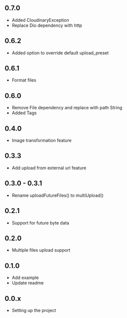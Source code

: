 ## 0.7.0
- Added CloudinaryException
- Replace Dio dependency with http

## 0.6.2
- Added option to override default upload_preset 

## 0.6.1
- Format files

## 0.6.0
- Remove File dependency and replace with path String
- Added Tags

## 0.4.0
- Image transformation feature

## 0.3.3
- Add upload from external url feature

## 0.3.0 - 0.3.1
- Rename uploadFutureFiles() to multiUpload()

## 0.2.1
- Support for future byte data 

## 0.2.0
- Multiple files upload support 

## 0.1.0
- Add example
- Update readme

## 0.0.x
- Setting up the project
